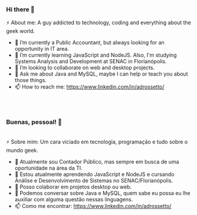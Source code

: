 ### Hi there 👋

⚡ About me: A guy addicted to technology, coding and everything about the geek world.

- 🔭 I’m currently a Public Accountant, but always looking for an opportunity in IT area.
- 🌱 I’m currently learning JavaScript and NodeJS. Also, I'm studying Systems Analysis and Development at SENAC in Florianópolis.
- 👯 I’m looking to collaborate on web and desktop projects.
- 💬 Ask me about Java and MySQL, maybe I can help or teach you about those things. 
- 📫 How to reach me: https://www.linkedin.com/in/adrossetto/


<br><br>
### Buenas, pessoal! 👋

<br>⚡ Sobre mim: Um cara viciado em tecnologia, programação e tudo sobre o mundo geek.

- 🔭 Atualmente sou Contador Público, mas sempre em busca de uma oportunidade na área da TI.
- 🌱 Estou atualmente aprendendo JavaScript e NodeJS e cursando Análise e Desenvolvimento de Sistemas no SENAC/Florianópolis.
- 👯 Posso colaborar em projetos desktop ou web.
- 💬 Podemos conversar sobre Java e MySQL, quem sabe eu possa eu lhe auxiliar com alguma questão nessas linguagens.
- 📫 Como me encontrar: https://www.linkedin.com/in/adrossetto/
